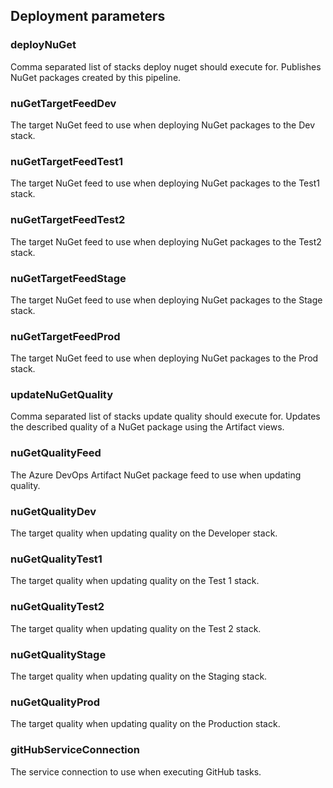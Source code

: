 


## Deployment parameters

### deployNuGet

Comma separated list of stacks deploy nuget should execute for. Publishes NuGet packages created by
this pipeline.

### nuGetTargetFeedDev

The target NuGet feed to use when deploying NuGet packages to the Dev stack.

### nuGetTargetFeedTest1

The target NuGet feed to use when deploying NuGet packages to the Test1 stack.

### nuGetTargetFeedTest2

The target NuGet feed to use when deploying NuGet packages to the Test2 stack.

### nuGetTargetFeedStage

The target NuGet feed to use when deploying NuGet packages to the Stage stack.

### nuGetTargetFeedProd

The target NuGet feed to use when deploying NuGet packages to the Prod stack.

### updateNuGetQuality

Comma separated list of stacks update quality should execute for. Updates the described quality of
a NuGet package using the Artifact views.

### nuGetQualityFeed

The Azure DevOps Artifact NuGet package feed to use when updating quality.

### nuGetQualityDev

The target quality when updating quality on the Developer stack.

### nuGetQualityTest1

The target quality when updating quality on the Test 1 stack.

### nuGetQualityTest2

The target quality when updating quality on the Test 2 stack.

### nuGetQualityStage

The target quality when updating quality on the Staging stack.

### nuGetQualityProd

The target quality when updating quality on the Production stack.

### gitHubServiceConnection

The service connection to use when executing GitHub tasks.
